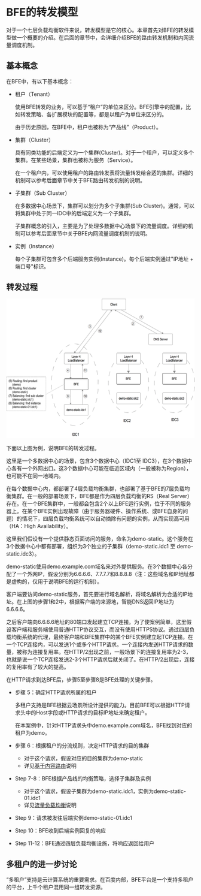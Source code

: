 # BFE的转发模型

对于一个七层负载均衡软件来说，转发模型是它的核心。本章首先对BFE的转发模型做一个概要的介绍。在后面的章节中，会详细介绍BFE的路由转发机制和内网流量调度机制。

## 基本概念

在BFE中，有以下基本概念：

+ 租户（Tenant）

  使用BFE转发的业务，可以基于“租户”的单位来区分。BFE引擎中的配置，比如转发策略、各扩展模块的配置等，都是以租户为单位来区分的。

  由于历史原因，在BFE中，租户也被称为“产品线”（Product）。

+ 集群（Cluster）

  具有同类功能的后端定义为一个集群(Cluster)。对于一个租户，可以定义多个集群。在某些场景，集群也被称为服务（Service）。

  在一个租户内，可以使用租户的路由转发表将流量转发给合适的集群。详细的机制可以参考后面章节中关于BFE路由转发机制的说明。

+ 子集群（Sub Cluster）

  在多数据中心场景下，集群可以划分为多个子集群(Sub Cluster)。通常，可以将集群中处于同一IDC中的后端定义为一个子集群。

  子集群概念的引入，主要是为了处理多数据中心场景下的流量调度。详细的机制可以参考后面章节中关于BFE内网流量调度机制的说明。
+ 实例（Instance）

  每个子集群可包含多个后端服务实例(Instance)。每个后端实例通过"IP地址 + 端口号"标识。
## 转发过程

![forward model](./traffic-forward.png)

下面以上图为例，说明BFE的转发过程。

这里是一个多数据中心的场景，包含3个数据中心（IDC1至 IDC3），在3个数据中心各有一个外网出口。这3个数据中心可能在临近区域内（一般被称为Region），也可能不在同一地域内。

在每个数据中心内，都部署了4层负载均衡集群，也部署了基于BFE的7层负载均衡集群。在一般的部署场景下，BFE都是作为四层负载均衡的RS（Real Server）存在。在一个BFE集群中，一般都会包含2个以上BFE运行实例，位于不同的服务器上。在某个BFE实例出现故障（由于服务器硬件、操作系统、或BFE自身的问题）的情况下，四层负载均衡系统可以自动摘除有问题的实例，从而实现高可用（HA：High Availability）。

这里我们假设有一个提供静态页面访问的服务，命名为demo-static。这个服务在3个数据中心中都有部署，组织为3个独立的子集群（demo-static.idc1 至 demo-static.idc3）。

demo-static使用demo.example.com域名来对外提供服务。在3个数据中心各分配了一个外网IP，假设分别为6.6.6.6、7.7.7.7和8.8.8.8（注：这些域名和IP地址都是虚构的，仅用于说明BFE的运行机制）。

客户端要访问demo-static服务，首先要进行域名解析，将域名解析为合适的IP地址。在上图的步骤1和2中，根据客户端的来源地，智能DNS返回IP地址为6.6.6.6。

之后客户端向6.6.6.6地址的80端口发起建立TCP连接。为了使案例简单，这里假设客户端和服务端使用普通HTTP协议交互，而没有使用HTTPS协议。通过四层负载均衡系统的代理，最终客户端和BFE集群中的某个BFE实例建立起TCP连接。在一个TCP连接内，可以发送1个或多个HTTP请求。一个连接内发送HTTP请求的数量，被称为连接复用率。在HTTP/2出现之前，一般场景下的连接复用率为2-3，也就是说一个TCP连接发送2-3个HTTP请求后就关闭了。在HTTP/2出现后，连接的复用率有了较大的提高。

在HTTP请求到达BFE后，步骤5至步骤8是BFE处理的关键步骤。

- 步骤 5：确定HTTP请求所属的租户

    多租户支持是BFE根据云场景所设计提供的能力。目前BFE可以根据HTTP请求头中的Host字段或HTTP请求的目标IP地址来确定租户。

    在本案例中，针对HTTP请求头中demo.example.com域名，BFE找到对应的租户为demo。

- 步骤 6：根据租户的分流规则，决定HTTP请求的目的集群
    - 对于这个请求，假设对应的目的集群为demo-static
    - 详见[基于内容路由](route.md)说明
- Step 7-8：BFE根据产品线的均衡策略，选择子集群及实例
    - 对于这个请求，假设子集群为demo-static.idc1，实例为demo-static-01.idc1
    - 详见[流量负载均衡](balance.md)说明





- Step 9：请求被发往后端实例demo-static-01.idc1
- Step 10：BFE收到后端实例回复的响应
- Step 11-12：BFE通过四层负载均衡设施，将响应返回给用户

## 多租户的进一步讨论

“多租户”支持是云计算系统的重要需求。在百度内部，BFE平台是一个支持多租户的平台，上千个租户混用同一组转发资源。